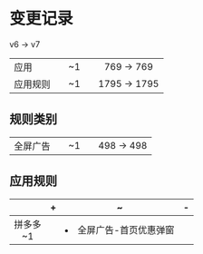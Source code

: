 # 变更记录

v6 -> v7

||||||
|-|:-:|:-:|:-:|:-:|
|应用||~1||769 -> 769|
|应用规则||~1||1795 -> 1795|

## 规则类别

||||||
|-|:-:|:-:|:-:|:-:|
|全屏广告||~1||498 -> 498|

## 应用规则

||+|~|-|
|:-:|-|-|-|
|拼多多<br>~1||<li>全屏广告-首页优惠弹窗||
